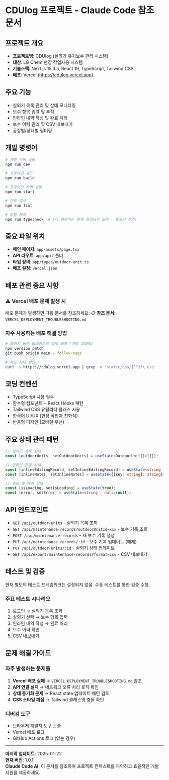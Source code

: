 # CDUlog 프로젝트 - Claude Code 참조 문서

## 프로젝트 개요
- **프로젝트명**: CDUlog (실외기 유지보수 관리 시스템)
- **대상**: LG Chem 현장 작업자용 시스템
- **기술스택**: Next.js 15.3.5, React 19, TypeScript, Tailwind CSS
- **배포**: Vercel (https://cdulog.vercel.app)

## 주요 기능
- 실외기 목록 관리 및 상태 모니터링
- 보수 항목 입력 및 추적
- 인라인 내역 작성 및 완료 처리
- 보수 이력 관리 및 CSV 내보내기
- 공장별/상태별 필터링

## 개발 명령어
```bash
# 개발 서버 실행
npm run dev

# 프로덕션 빌드
npm run build

# 프로덕션 서버 실행  
npm run start

# 린트 검사
npm run lint

# 타입 체크
npm run typecheck  # (이 명령어는 현재 설정되지 않음 - 필요시 추가)
```

## 중요 파일 위치
- **메인 페이지**: `app/assets/page.tsx`
- **API 라우트**: `app/api/` 폴더
- **타입 정의**: `app/types/outdoor-unit.ts`
- **배포 설정**: `vercel.json`

## 배포 관련 중요 사항

### ⚠️ Vercel 배포 문제 발생 시
배포 문제가 발생하면 다음 문서를 참조하세요:
📋 **참조 문서**: `VERCEL_DEPLOYMENT_TROUBLESHOOTING.md`

### 자주 사용하는 배포 해결 방법
```bash
# 패키지 버전 업데이트로 강제 배포 (가장 효과적)
npm version patch
git push origin main --follow-tags

# 배포 상태 확인
curl -s https://cdulog.vercel.app | grep -o 'static/css/[^"]*\.css'
```

## 코딩 컨벤션
- TypeScript 사용 필수
- 함수형 컴포넌트 + React Hooks 패턴
- Tailwind CSS 유틸리티 클래스 사용
- 한국어 UI/UX (현장 작업자 친화적)
- 반응형 디자인 (모바일 우선)

## 주요 상태 관리 패턴
```typescript
// 실외기 목록 상태
const [outdoorUnits, setOutdoorUnits] = useState<OutdoorUnit[]>([]);

// 인라인 편집 상태  
const [inlineEditingRecord, setInlineEditingRecord] = useState<string | null>(null);
const [inlineNotes, setInlineNotes] = useState<{[key: string]: string}>({});

// 로딩 및 에러 상태
const [isLoading, setIsLoading] = useState(true);
const [error, setError] = useState<string | null>(null);
```

## API 엔드포인트
- `GET /api/outdoor-units` - 실외기 목록 조회
- `GET /api/maintenance-records?outdoorUnitId=xxx` - 보수 기록 조회  
- `POST /api/maintenance-records` - 새 보수 기록 생성
- `PUT /api/maintenance-records/:id` - 보수 기록 업데이트 (해제)
- `PUT /api/outdoor-units/:id` - 실외기 상태 업데이트
- `GET /api/export/maintenance-records?format=csv` - CSV 내보내기

## 테스트 및 검증
현재 별도의 테스트 프레임워크는 설정되지 않음. 수동 테스트를 통한 검증 수행.

### 주요 테스트 시나리오
1. 로그인 → 실외기 목록 조회
2. 실외기 선택 → 보수 항목 입력
3. 인라인 내역 작성 → 완료 처리
4. 보수 이력 확인
5. CSV 내보내기

## 문제 해결 가이드

### 자주 발생하는 문제들
1. **Vercel 배포 실패** → `VERCEL_DEPLOYMENT_TROUBLESHOOTING.md` 참조
2. **API 연결 실패** → 네트워크 오류 처리 로직 확인
3. **상태 동기화 문제** → React state 업데이트 패턴 검토
4. **CSS 스타일 깨짐** → Tailwind 클래스명 충돌 확인

### 디버깅 도구
- 브라우저 개발자 도구 콘솔
- Vercel 배포 로그
- GitHub Actions 로그 (있는 경우)

---

**마지막 업데이트**: 2025-01-22  
**현재 버전**: 1.0.1  
**Claude Code AI**: 이 문서를 참조하여 프로젝트 컨텍스트를 파악하고 효율적인 개발 지원을 제공하세요.